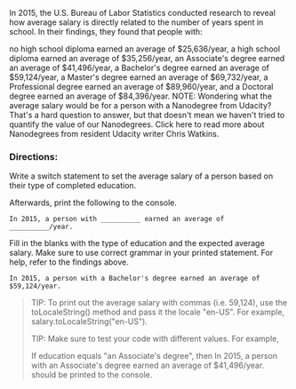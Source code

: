 In 2015, the U.S. Bureau of Labor Statistics conducted research to reveal how average salary is directly related to the number of years spent in school. In their findings, they found that people with:

no high school diploma earned an average of $25,636/year,
a high school diploma earned an average of $35,256/year,
an Associate's degree earned an average of $41,496/year,
a Bachelor's degree earned an average of $59,124/year,
a Master's degree earned an average of $69,732/year,
a Professional degree earned an average of $89,960/year,
and a Doctoral degree earned an average of $84,396/year.
NOTE: Wondering what the average salary would be for a person with a Nanodegree from Udacity? That's a hard question to answer, but that doesn't mean we haven't tried to quantify the value of our Nanodegrees. Click here to read more about Nanodegrees from resident Udacity writer Chris Watkins.

<h3>Directions:</h3>
Write a switch statement to set the average salary of a person based on their type of completed education.

Afterwards, print the following to the console.

<code>In 2015, a person with __________ earned an average of __________/year.</code>

Fill in the blanks with the type of education and the expected average salary. Make sure to use correct grammar in your printed statement. For help, refer to the findings above.

<code>In 2015, a person with a Bachelor's degree earned an average of $59,124/year.</code>

<blockquote>TIP: To print out the average salary with commas (i.e. 59,124), use the toLocaleString() method and pass it the locale "en-US". For example, salary.toLocaleString("en-US").


TIP: Make sure to test your code with different values. For example,

If education equals "an Associate's degree", then In 2015, a person with an Associate's degree earned an average of $41,496/year. should be printed to the console.</blockquote>
